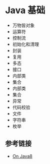 # Java 基础

- 万物皆对象
- 运算符
- 控制流
- 初始化和清理
- 封装
- 复用
- 多态
- 接口
- 内部类
- 集合
- 内部类
- 集合
- 异常
- 代码校验
- 文件
- 字符串
- 枚举

## 参考链接

- [On Java8](https://lingcoder.github.io/OnJava8/#/book/00-Introduction)